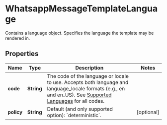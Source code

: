 

# WhatsappMessageTemplateLanguage

Contains a language object. Specifies the language the template may be rendered in.

## Properties

| Name | Type | Description | Notes |
|------------ | ------------- | ------------- | -------------|
|**code** | **String** | The code of the language or locale to use. Accepts both language and language_locale formats (e.g., en and en_US). See [Supported Languages](https://developers.facebook.com/docs/whatsapp/api/messages/message-templates#supported-languages-) for all codes. |  |
|**policy** | **String** | Default (and only supported option): &#x60;deterministic&#x60;. |  [optional] |



